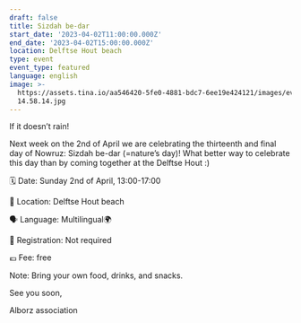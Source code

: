 ```yaml
---
draft: false
title: Sizdah be-dar
start_date: '2023-04-02T11:00:00.000Z'
end_date: '2023-04-02T15:00:00.000Z'
location: Delftse Hout beach
type: event
event_type: featured
language: english
image: >-
  https://assets.tina.io/aa546420-5fe0-4881-bdc7-6ee19e424121/images/events/2023-03-28
  14.58.14.jpg
---
```


If it doesn’t rain!

Next week on the 2nd of April we are celebrating the thirteenth and final day of Nowruz: Sizdah be-dar (=nature’s day)! What better way to celebrate this day than by coming together at the Delftse Hout :)

🗓 Date: Sunday 2nd of April, 13:00-17:00

📍 Location: Delftse Hout beach

🗣️ Language: Multilingual🌍

📝 Registration: Not required

💶 Fee: free

Note: Bring your own food, drinks, and snacks. 

See you soon,

Alborz association
